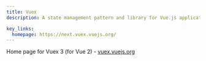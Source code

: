```yaml
---
title: Vuex
description: A state management pattern and library for Vue.js applications.

key_links:
  homepage: https://next.vuex.vuejs.org/
---
```


Home page for Vuex 3 (for Vue 2) - [vuex.vuejs.org](https://vuex.vuejs.org/)
